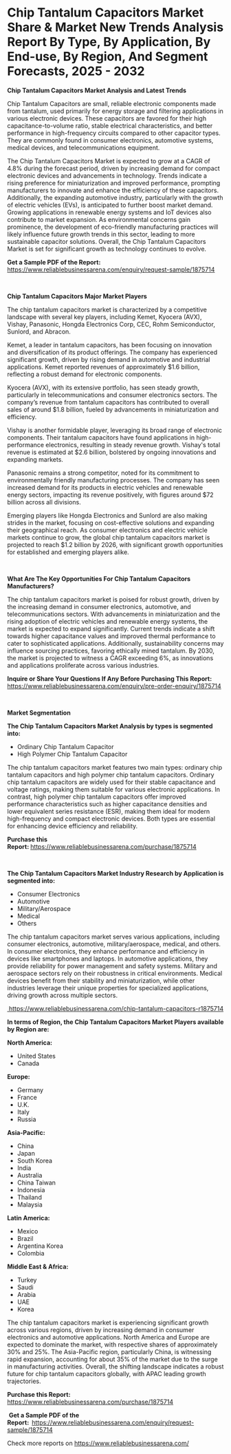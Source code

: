 <p><h1>Chip Tantalum Capacitors Market Share & Market New Trends Analysis Report By Type, By Application, By End-use, By Region, And Segment Forecasts, 2025 - 2032</h1></p><p><strong>Chip Tantalum Capacitors Market Analysis and Latest Trends</strong></p>
<p><p>Chip Tantalum Capacitors are small, reliable electronic components made from tantalum, used primarily for energy storage and filtering applications in various electronic devices. These capacitors are favored for their high capacitance-to-volume ratio, stable electrical characteristics, and better performance in high-frequency circuits compared to other capacitor types. They are commonly found in consumer electronics, automotive systems, medical devices, and telecommunications equipment.</p><p>The Chip Tantalum Capacitors Market is expected to grow at a CAGR of 4.8% during the forecast period, driven by increasing demand for compact electronic devices and advancements in technology. Trends indicate a rising preference for miniaturization and improved performance, prompting manufacturers to innovate and enhance the efficiency of these capacitors. Additionally, the expanding automotive industry, particularly with the growth of electric vehicles (EVs), is anticipated to further boost market demand. Growing applications in renewable energy systems and IoT devices also contribute to market expansion. As environmental concerns gain prominence, the development of eco-friendly manufacturing practices will likely influence future growth trends in this sector, leading to more sustainable capacitor solutions. Overall, the Chip Tantalum Capacitors Market is set for significant growth as technology continues to evolve.</p></p>
<p><strong>Get a Sample PDF of the Report:&nbsp;</strong> <a href="https://www.reliablebusinessarena.com/enquiry/request-sample/1875714?utm_campaign=3443&utm_medium=2&utm_source=Github&utm_content=ia&utm_term=06042025&utm_id=chip-tantalum-capacitors">https://www.reliablebusinessarena.com/enquiry/request-sample/1875714</a></p>
<p>&nbsp;</p>
<p><strong>Chip Tantalum Capacitors Major Market Players</strong></p>
<p><p>The chip tantalum capacitors market is characterized by a competitive landscape with several key players, including Kemet, Kyocera (AVX), Vishay, Panasonic, Hongda Electronics Corp, CEC, Rohm Semiconductor, Sunlord, and Abracon. </p><p>Kemet, a leader in tantalum capacitors, has been focusing on innovation and diversification of its product offerings. The company has experienced significant growth, driven by rising demand in automotive and industrial applications. Kemet reported revenues of approximately $1.6 billion, reflecting a robust demand for electronic components.</p><p>Kyocera (AVX), with its extensive portfolio, has seen steady growth, particularly in telecommunications and consumer electronics sectors. The company’s revenue from tantalum capacitors has contributed to overall sales of around $1.8 billion, fueled by advancements in miniaturization and efficiency.</p><p>Vishay is another formidable player, leveraging its broad range of electronic components. Their tantalum capacitors have found applications in high-performance electronics, resulting in steady revenue growth. Vishay's total revenue is estimated at $2.6 billion, bolstered by ongoing innovations and expanding markets.</p><p>Panasonic remains a strong competitor, noted for its commitment to environmentally friendly manufacturing processes. The company has seen increased demand for its products in electric vehicles and renewable energy sectors, impacting its revenue positively, with figures around $72 billion across all divisions.</p><p>Emerging players like Hongda Electronics and Sunlord are also making strides in the market, focusing on cost-effective solutions and expanding their geographical reach. As consumer electronics and electric vehicle markets continue to grow, the global chip tantalum capacitors market is projected to reach $1.2 billion by 2026, with significant growth opportunities for established and emerging players alike.</p></p>
<p>&nbsp;</p>
<p><strong>What Are The Key Opportunities For Chip Tantalum Capacitors Manufacturers?</strong></p>
<p><p>The chip tantalum capacitors market is poised for robust growth, driven by the increasing demand in consumer electronics, automotive, and telecommunications sectors. With advancements in miniaturization and the rising adoption of electric vehicles and renewable energy systems, the market is expected to expand significantly. Current trends indicate a shift towards higher capacitance values and improved thermal performance to cater to sophisticated applications. Additionally, sustainability concerns may influence sourcing practices, favoring ethically mined tantalum. By 2030, the market is projected to witness a CAGR exceeding 6%, as innovations and applications proliferate across various industries.</p></p>
<p><strong>Inquire or Share Your Questions If Any Before Purchasing This Report:</strong> <a href="https://www.reliablebusinessarena.com/enquiry/pre-order-enquiry/1875714?utm_campaign=3443&utm_medium=2&utm_source=Github&utm_content=ia&utm_term=06042025&utm_id=chip-tantalum-capacitors">https://www.reliablebusinessarena.com/enquiry/pre-order-enquiry/1875714</a></p>
<p>&nbsp;</p>
<p><strong>Market Segmentation</strong></p>
<p><strong>The Chip Tantalum Capacitors Market Analysis by types is segmented into:</strong></p>
<p><ul><li>Ordinary Chip Tantalum Capacitor</li><li>High Polymer Chip Tantalum Capacitor</li></ul></p>
<p><p>The chip tantalum capacitors market features two main types: ordinary chip tantalum capacitors and high polymer chip tantalum capacitors. Ordinary chip tantalum capacitors are widely used for their stable capacitance and voltage ratings, making them suitable for various electronic applications. In contrast, high polymer chip tantalum capacitors offer improved performance characteristics such as higher capacitance densities and lower equivalent series resistance (ESR), making them ideal for modern high-frequency and compact electronic devices. Both types are essential for enhancing device efficiency and reliability.</p></p>
<p><strong>Purchase this Report:&nbsp;</strong><a href="https://www.reliablebusinessarena.com/purchase/1875714?utm_campaign=3443&utm_medium=2&utm_source=Github&utm_content=ia&utm_term=06042025&utm_id=chip-tantalum-capacitors">https://www.reliablebusinessarena.com/purchase/1875714</a></p>
<p>&nbsp;</p>
<p><strong>The Chip Tantalum Capacitors Market Industry Research by Application is segmented into:</strong></p>
<p><ul><li>Consumer Electronics</li><li>Automotive</li><li>Military/Aerospace</li><li>Medical</li><li>Others</li></ul></p>
<p><p>The chip tantalum capacitors market serves various applications, including consumer electronics, automotive, military/aerospace, medical, and others. In consumer electronics, they enhance performance and efficiency in devices like smartphones and laptops. In automotive applications, they provide reliability for power management and safety systems. Military and aerospace sectors rely on their robustness in critical environments. Medical devices benefit from their stability and miniaturization, while other industries leverage their unique properties for specialized applications, driving growth across multiple sectors.</p></p>
<p><a href="https://www.reliablebusinessarena.com/chip-tantalum-capacitors-r1875714?utm_campaign=3443&utm_medium=2&utm_source=Github&utm_content=ia&utm_term=06042025&utm_id=chip-tantalum-capacitors">&nbsp;https://www.reliablebusinessarena.com/chip-tantalum-capacitors-r1875714</a></p>
<p><strong>In terms of Region, the Chip Tantalum Capacitors Market Players available by Region are:</strong></p>
<p>
    <p> <strong> North America: </strong>
        <ul>
            <li>United States</li>
            <li>Canada</li>
        </ul>
        </p> 
    <p> <strong> Europe: </strong>
        <ul>
            <li>Germany</li>
            <li>France</li>
            <li>U.K.</li>
            <li>Italy</li>
            <li>Russia</li>
        </ul>
        </p> 
    <p> <strong> Asia-Pacific: </strong>
        <ul>
            <li>China</li>
            <li>Japan</li>
            <li>South Korea</li>
            <li>India</li>
            <li>Australia</li>
            <li>China Taiwan</li>
            <li>Indonesia</li>
            <li>Thailand</li>
            <li>Malaysia</li>
        </ul>
        </p> 
    <p> <strong> Latin America: </strong>
        <ul>
            <li>Mexico</li>
            <li>Brazil</li>
            <li>Argentina Korea</li>
            <li>Colombia</li>
        </ul>
        </p> 
    <p> <strong> Middle East & Africa: </strong>
        <ul>
            <li>Turkey</li>
            <li>Saudi</li>
            <li>Arabia</li>
            <li>UAE</li>
            <li>Korea</li>
        </ul>
    </p>
    </p>
<p><p>The chip tantalum capacitors market is experiencing significant growth across various regions, driven by increasing demand in consumer electronics and automotive applications. North America and Europe are expected to dominate the market, with respective shares of approximately 30% and 25%. The Asia-Pacific region, particularly China, is witnessing rapid expansion, accounting for about 35% of the market due to the surge in manufacturing activities. Overall, the shifting landscape indicates a robust future for chip tantalum capacitors globally, with APAC leading growth trajectories.</p></p>
<p><strong>Purchase this Report: </strong><a href="https://www.reliablebusinessarena.com/purchase/1875714?utm_campaign=3443&utm_medium=2&utm_source=Github&utm_content=ia&utm_term=06042025&utm_id=chip-tantalum-capacitors">https://www.reliablebusinessarena.com/purchase/1875714</a></p>
<p>&nbsp;<strong>Get a Sample PDF of the Report:&nbsp;&nbsp;</strong><a href="https://www.reliablebusinessarena.com/enquiry/request-sample/1875714?utm_campaign=3443&utm_medium=2&utm_source=Github&utm_content=ia&utm_term=06042025&utm_id=chip-tantalum-capacitors">https://www.reliablebusinessarena.com/enquiry/request-sample/1875714</a></p>
<p><strong></strong></p>
<p>Check more reports on <a href="https://www.reliablebusinessarena.com/?utm_campaign=3443&utm_medium=2&utm_source=Github&utm_content=ia&utm_term=06042025&utm_id=chip-tantalum-capacitors">https://www.reliablebusinessarena.com/</a></p>